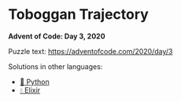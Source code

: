 # Toboggan Trajectory

**Advent of Code: Day 3, 2020**

Puzzle text: <https://adventofcode.com/2020/day/3>

Solutions in other languages:

- [🐍 Python](../../../python/2020/03_toboggan_trajectory/README.md)
- [💧 Elixir](../../../elixir/lib/2020/03_toboggan_trajectory/README.md)
